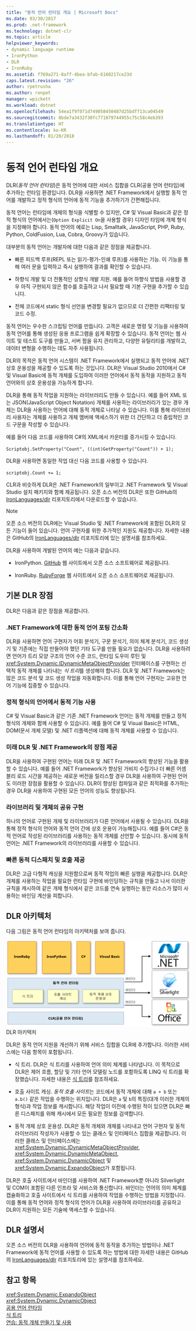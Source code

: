 ```yaml
---
title: "동적 언어 런타임 개요 | Microsoft Docs"
ms.date: 03/30/2017
ms.prod: .net-framework
ms.technology: dotnet-clr
ms.topic: article
helpviewer_keywords:
- dynamic language runtime
- IronPython
- DLR
- IronRuby
ms.assetid: f769a271-8aff-4bea-bfab-6160217ce23d
caps.latest.revision: "26"
author: rpetrusha
ms.author: ronpet
manager: wpickett
ms.workload: dotnet
ms.openlocfilehash: 54ea1f9f071d749058450487d25bdff13ca04549
ms.sourcegitcommit: 8bde7a3432f30fc771079744955c75c58c4eb393
ms.translationtype: HT
ms.contentlocale: ko-KR
ms.lasthandoff: 01/20/2018
---
```

# <a name="dynamic-language-runtime-overview"></a>동적 언어 런타임 개요
DLR(*동적 언어 런타임*)은 동적 언어에 대한 서비스 집합을 CLR(공용 언어 런타임)에 추가하는 런타임 환경입니다. DLR을 사용하면 .NET Framework에서 실행할 동적 언어를 개발하고 정적 형식의 언어에 동적 기능을 추가하기가 간편해집니다.  
  
 동적 언어는 런타임에 개체의 형식을 식별할 수 있지만, C# 및 Visual Basic과 같은 정적 형식의 언어에서는(`Option Explicit On`을 사용할 경우) 디자인 타임에 개체 형식을 지정해야 합니다. 동적 언어의 예로는 Lisp, Smalltalk, JavaScript, PHP, Ruby, Python, ColdFusion, Lua, Cobra, Groovy가 있습니다.  
  
 대부분의 동적 언어는 개발자에 대한 다음과 같은 장점을 제공합니다.  
  
-   빠른 피드백 루프(REPL 또는 읽기-평가-인쇄 루프)를 사용하는 기능. 이 기능을 통해 여러 문을 입력하고 즉시 실행하여 결과를 확인할 수 있습니다.  
  
-   하향식 개발 및 더 전통적인 상향식 개발 지원. 예를 들어 하향식 방법을 사용할 경우 아직 구현되지 않은 함수를 호출하고 나서 필요할 때 기본 구현을 추가할 수 있습니다.  
  
-   전체 코드에서 static 형식 선언을 변경할 필요가 없으므로 더 간편한 리팩터링 및 코드 수정.  
  
 동적 언어는 우수한 스크립팅 언어를 만듭니다. 고객은 새로운 명령 및 기능을 사용하여 동적 언어를 통해 생성된 응용 프로그램을 쉽게 확장할 수 있습니다. 동적 언어는 웹 사이트 및 테스트 도구를 만들고, 서버 팜을 유지 관리하고, 다양한 유틸리티를 개발하고, 데이터 변형을 수행하는 데도 자주 사용됩니다.  
  
 DLR의 목적은 동적 언어 시스템이 .NET Framework에서 실행되고 동적 언어에 .NET 상호 운용성을 제공할 수 있도록 하는 것입니다. DLR은 Visual Studio 2010에서 C# 및 Visual Basic에 동적 개체를 도입하여 이러한 언어에서 동적 동작을 지원하고 동적 언어와의 상호 운용성을 가능하게 합니다.  
  
 DLR을 통해 동적 작업을 지원하는 라이브러리도 만들 수 있습니다. 예를 들어 XML 또는 JSON(JavaScript Object Notation) 개체를 사용하는 라이브러리가 있는 경우 개체는 DLR을 사용하는 언어에 대해 동적 개체로 나타날 수 있습니다. 이를 통해 라이브러리 사용자는 개체를 사용하고 개체 멤버에 액세스하기 위한 더 간단하고 더 중립적인 코드 구문을 작성할 수 있습니다.  
  
 예를 들어 다음 코드를 사용하여 C#의 XML에서 카운터를 증가시킬 수 있습니다.  
  
 `Scriptobj.SetProperty("Count", ((int)GetProperty("Count")) + 1);`  
  
 DLR을 사용하면 동일한 작업 대신 다음 코드를 사용할 수 있습니다.  
  
 `scriptobj.Count += 1;`  
  
 CLR과 비슷하게 DLR은 .NET Framework의 일부이고 .NET Framework 및 Visual Studio 설치 패키지와 함께 제공됩니다. 오픈 소스 버전의 DLR은 또한 GitHub의 [IronLanguages/dlr](https://github.com/IronLanguages/dlr) 리포지토리에서 다운로드할 수 있습니다.  
  
> [!NOTE]
>  오픈 소스 버전의 DLR에는 Visual Studio 및 .NET Framework에 포함된 DLR의 모든 기능이 들어 있습니다. 언어 구현자를 위한 추가적인 지원도 제공합니다. 자세한 내용은 GitHub의 [IronLanguages/dlr](https://github.com/IronLanguages/dlr) 리포지토리에 있는 설명서를 참조하세요. 
  
 DLR을 사용하여 개발된 언어의 예는 다음과 같습니다.  
  
-   IronPython. [GitHub](https://github.com/IronLanguages/ironpython2) 웹 사이트에서 오픈 소스 소프트웨어로 제공됩니다.  
  
-   IronRuby. [RubyForge](http://go.microsoft.com/fwlink/?LinkId=141044) 웹 사이트에서 오픈 소스 소프트웨어로 제공됩니다.  
  
## <a name="primary-dlr-advantages"></a>기본 DLR 장점  
 DLR은 다음과 같은 장점을 제공합니다.  
  
### <a name="simplifies-porting-dynamic-languages-to-the-net-framework"></a>.NET Framework에 대한 동적 언어 포팅 간소화  
 DLR을 사용하면 언어 구현자가 어휘 분석기, 구문 분석기, 의미 체계 분석기, 코드 생성기 및 기존에는 직접 만들어야 했던 기타 도구를 만들 필요가 없습니다. DLR을 사용하려면 언어가 트리 모양 구조의 언어 수준 코드, 런타임 도우미 루틴 및 <xref:System.Dynamic.IDynamicMetaObjectProvider> 인터페이스를 구현하는 선택적 동적 개체를 나타내는 *식 트리*를 생성해야 합니다. DLR 및 .NET Framework는 많은 코드 분석 및 코드 생성 작업을 자동화합니다. 이를 통해 언어 구현자는 고유한 언어 기능에 집중할 수 있습니다.  
  
### <a name="enables-dynamic-features-in-statically-typed-languages"></a>정적 형식의 언어에서 동적 기능 사용  
 C# 및 Visual Basic과 같은 기존 .NET Framework 언어는 동적 개체를 만들고 정적 형식의 개체와 함께 사용할 수 있습니다. 예를 들어 C# 및 Visual Basic은 HTML, DOM(문서 개체 모델) 및 .NET 리플렉션에 대해 동적 개체를 사용할 수 있습니다.  
  
### <a name="provides-future-benefits-of-the-dlr-and-net-framework"></a>미래 DLR 및 .NET Framework의 장점 제공  
 DLR을 사용하여 구현된 언어는 미래 DLR 및 .NET Framework의 향상된 기능을 활용할 수 있습니다. 예를 들어 .NET Framework가 향상된 가비지 수집기나 더 빠른 어셈블리 로드 시간을 제공하는 새로운 버전을 릴리스할 경우 DLR을 사용하여 구현된 언어도 이러한 장점을 활용할 수 있습니다. DLR이 향상된 컴파일과 같은 최적화를 추가하는 경우 DLR을 사용하여 구현된 모든 언어의 성능도 향상됩니다.  
  
### <a name="enables-sharing-of-libraries-and-objects"></a>라이브러리 및 개체의 공유 구현  
 하나의 언어로 구현된 개체 및 라이브러리가 다른 언어에서 사용될 수 있습니다. DLR을 통해 정적 형식의 언어와 동적 언어 간에 상호 운용이 가능해집니다. 예를 들어 C#은 동적 언어로 작성된 라이브러리를 사용하는 동적 개체를 선언할 수 있습니다. 동시에 동적 언어는 .NET Framework의 라이브러리를 사용할 수 있습니다.  
  
### <a name="provides-fast-dynamic-dispatch-and-invocation"></a>빠른 동적 디스패치 및 호출 제공  
 DLR은 고급 다형적 캐싱을 지원함으로써 동적 작업의 빠른 실행을 제공합니다. DLR은 개체를 사용하는 작업을 필요한 런타임 구현에 바인딩하는 규칙을 만들고 나서 이러한 규칙을 캐시하여 같은 개체 형식에서 같은 코드를 연속 실행하는 동안 리소스가 많이 사용하는 바인딩 계산을 피합니다.  
  
## <a name="dlr-architecture"></a>DLR 아키텍처  
 다음 그림은 동적 언어 런타임의 아키텍처를 보여 줍니다.  
  
 ![동적 언어 런타임 아키텍처 개요](../../../docs/framework/reflection-and-codedom/media/dlr-archoverview.png "DLR_ArchOverview")  
DLR 아키텍처  
  
 DLR은 동적 언어 지원을 개선하기 위해 서비스 집합을 CLR에 추가합니다. 이러한 서비스에는 다음 항목이 포함됩니다.  
  
-   식 트리. DLR은 식 트리를 사용하여 언어 의미 체계를 나타냅니다. 이 목적으로 DLR은 제어 흐름, 할당 및 기타 언어 모델링 노드를 포함하도록 LINQ 식 트리를 확장했습니다. 자세한 내용은 [식 트리](http://msdn.microsoft.com/library/fb1d3ed8-d5b0-4211-a71f-dd271529294b)를 참조하세요.  
  
-   호출 사이트 캐싱. *동적 호출 사이트*는 코드에서 동적 개체에 대해 `a + b` 또는 `a.b()` 같은 작업을 수행하는 위치입니다. DLR은 `a` 및 `b`의 특징(대개 이러한 개체의 형식)과 작업 정보를 캐시합니다. 해당 작업이 이전에 수행된 적이 있으면 DLR은 빠른 디스패치를 위해 캐시에서 모든 필요한 정보를 검색합니다.  
  
-   동적 개체 상호 운용성. DLR은 동적 개체와 개체를 나타내고 언어 구현자 및 동적 라이브러리 작성자가 사용할 수 있는 클래스 및 인터페이스 집합을 제공합니다. 이러한 클래스 및 인터페이스에는 <xref:System.Dynamic.IDynamicMetaObjectProvider>, <xref:System.Dynamic.DynamicMetaObject>, <xref:System.Dynamic.DynamicObject> 및 <xref:System.Dynamic.ExpandoObject>가 포함됩니다.  
  
 DLR은 호출 사이트에서 바인더를 사용하여 .NET Framework뿐 아니라 Silverlight 및 COM이 포함된 다른 인프라 및 서비스와 통신합니다. 바인더는 언어의 의미 체계를 캡슐화하고 호출 사이트에서 식 트리를 사용하여 작업을 수행하는 방법을 지정합니다. 이를 통해 동적 언어와 정적 형식의 언어가 DLR을 사용하여 라이브러리를 공유하고 DLR이 지원하는 모든 기술에 액세스할 수 있습니다.  
  
## <a name="dlr-documentation"></a>DLR 설명서  
 오픈 소스 버전의 DLR을 사용하여 언어에 동적 동작을 추가하는 방법이나 .NET Framework에 동적 언어를 사용할 수 있도록 하는 방법에 대한 자세한 내용은 GitHub의 [IronLanguages/dlr](https://github.com/IronLanguages/dlr/tree/master/Docs) 리포지토리에 있는 설명서를 참조하세요.  
  
## <a name="see-also"></a>참고 항목  
 <xref:System.Dynamic.ExpandoObject>  
 <xref:System.Dynamic.DynamicObject>  
 [공용 언어 런타임](../../../docs/standard/clr.md)  
 [식 트리](http://msdn.microsoft.com/library/fb1d3ed8-d5b0-4211-a71f-dd271529294b)  
 [연습: 동적 개체 만들기 및 사용](~/docs/csharp/programming-guide/types/walkthrough-creating-and-using-dynamic-objects.md)
